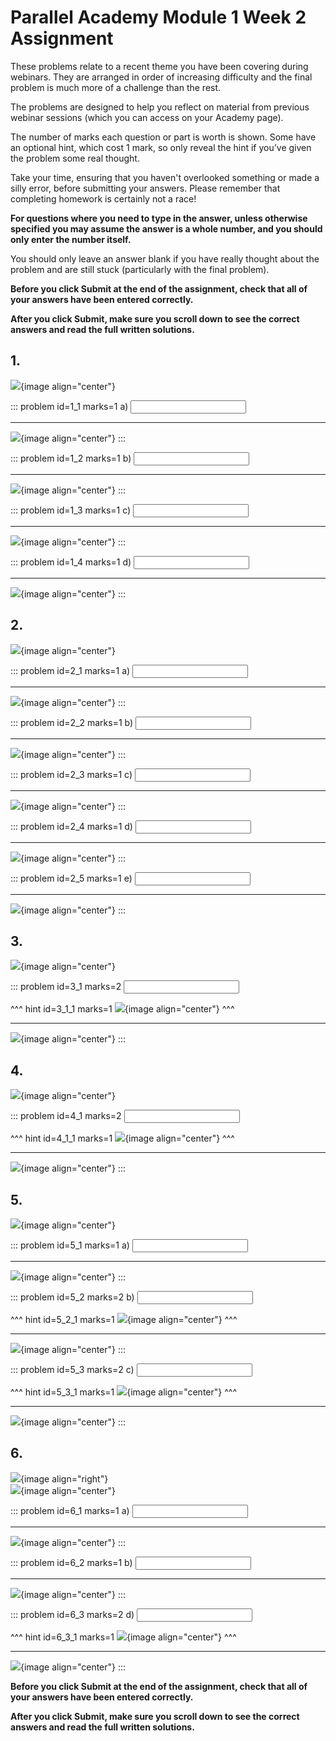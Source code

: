 # Parallel Academy Module 1 Week 2 Assignment

These problems relate to a recent theme you have been covering during webinars. They are arranged in order of increasing difficulty and the final problem is much more of a challenge than the rest.  

The problems are designed to help you reflect on material from previous webinar sessions (which you can access on your Academy page).  

The number of marks each question or part is worth is shown. Some have an optional hint, which cost 1 mark, so only reveal the hint if you’ve given the problem some real thought.   

Take your time, ensuring that you haven't overlooked something or made a silly error, before submitting your answers. Please remember that completing homework is certainly not a race!  

**For questions where you need to type in the answer, unless otherwise specified you may assume the answer is a whole number, and you should only enter the number itself.**  

You should only leave an answer blank if you have really thought about the problem and are still stuck (particularly with the final problem).  

**Before you click Submit at the end of the assignment, check that all of your answers have been entered correctly.** 
  
**After you click Submit, make sure you scroll down to see the correct answers and read the full written solutions.**  

## 1.	
![](/resources/academy-1-week-3/q1.png){image align="center"}  

::: problem id=1_1 marks=1
a) <input type="number" solution="10"/>  

---

![](/resources/academy-1-week-3/s1a.png){image align="center"}
:::  

::: problem id=1_2 marks=1
b) <input type="number" solution="13"/>  

---

![](/resources/academy-1-week-3/s1b.png){image align="center"}
:::  

::: problem id=1_3 marks=1
c) <input type="number" solution="15"/>  

---

![](/resources/academy-1-week-3/s1c.png){image align="center"}
:::  

::: problem id=1_4 marks=1
d) <input type="number" solution="70"/>  

---

![](/resources/academy-1-week-3/s1d.png){image align="center"}
:::


## 2.
![](/resources/academy-1-week-3/q2.png){image align="center"}  

::: problem id=2_1 marks=1
a) <input type="number" solution="873"/>  

---

![](/resources/academy-1-week-3/s2a.png){image align="center"}
:::  

::: problem id=2_2 marks=1
b) <input type="number" solution="567"/>  

---

![](/resources/academy-1-week-3/s2b.png){image align="center"}
:::  

::: problem id=2_3 marks=1
c) <input type="number" solution="288"/>  

---

![](/resources/academy-1-week-3/s2c.png){image align="center"}
::: 

::: problem id=2_4 marks=1
d) <input type="number" solution="720"/>  

---

![](/resources/academy-1-week-3/s2d.png){image align="center"}
::: 

::: problem id=2_5 marks=1
e) <input type="number" solution="5040"/>  

---

![](/resources/academy-1-week-3/s2e.png){image align="center"}
::: 


## 3.
![](/resources/academy-1-week-3/q3.png){image align="center"}   

::: problem id=3_1 marks=2
<input type="number" solution="8"/>  

^^^ hint id=3_1_1 marks=1
![](/resources/academy-1-week-3/h3.png){image align="center"} 
^^^  

---

![](/resources/academy-1-week-3/s3.png){image align="center"}
:::  


## 4.
![](/resources/academy-1-week-3/q4.png){image align="center"}  

::: problem id=4_1 marks=2
<input type="number" solution="10"/>  

^^^ hint id=4_1_1 marks=1
![](/resources/academy-1-week-3/h4.png){image align="center"} 
^^^  

---

![](/resources/academy-1-week-3/s4.png){image align="center"}
:::  


## 5.
![](/resources/academy-1-week-3/q5.png){image align="center"}  
 
::: problem id=5_1 marks=1
a) <input type="number" solution="9"/>  

---

![](/resources/academy-1-week-3/s5a.png){image align="center"}
:::  

::: problem id=5_2 marks=2
b) <input type="number" solution="8"/>  

^^^ hint id=5_2_1 marks=1
![](/resources/academy-1-week-3/h5b.png){image align="center"} 
^^^ 

---

![](/resources/academy-1-week-3/s5b.png){image align="center"}
::: 

::: problem id=5_3 marks=2
c) <input type="number" solution="14"/>  

^^^ hint id=5_3_1 marks=1
![](/resources/academy-1-week-3/h5c.png){image align="center"} 
^^^ 

---

![](/resources/academy-1-week-3/s5c.png){image align="center"}
::: 


## 6.
![](/resources/academy-4-week-2/4-skull.png){image align="right"}  
![](/resources/academy-1-week-3/q6.png){image align="center"}  
 
::: problem id=6_1 marks=1
a) <input type="number" solution="0"/>  

---

![](/resources/academy-1-week-3/s6a.png){image align="center"}
:::  

::: problem id=6_2 marks=1
b) <input type="number" solution="3"/>  

---

![](/resources/academy-1-week-3/s6b.png){image align="center"}
::: 

::: problem id=6_3 marks=2
d) <input type="number" solution="2"/>  

^^^ hint id=6_3_1 marks=1
![](/resources/academy-1-week-3/h6c.png){image align="center"} 
^^^ 

---

![](/resources/academy-1-week-3/s6c.png){image align="center"}
::: 

**Before you click Submit at the end of the assignment, check that all of your answers have been entered correctly.** 
  
**After you click Submit, make sure you scroll down to see the correct answers and read the full written solutions.**  